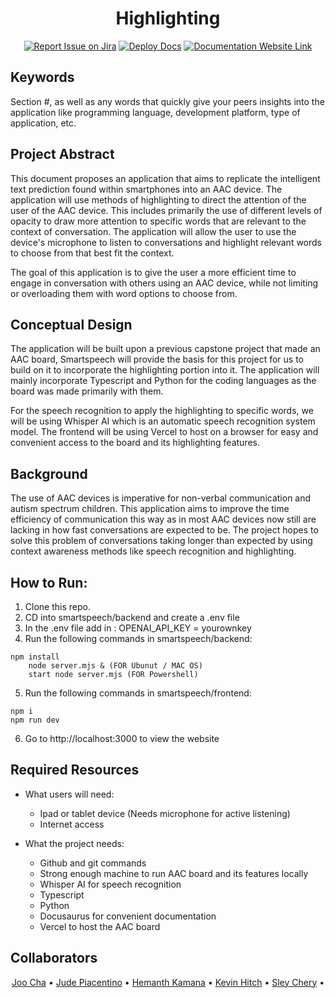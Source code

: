 <div align="center">

# Highlighting
[![Report Issue on Jira](https://img.shields.io/badge/Report%20Issues-Jira-0052CC?style=flat&logo=jira-software)](https://temple-cis-projects-in-cs.atlassian.net/jira/software/c/projects/DT/issues)
[![Deploy Docs](https://github.com/ApplebaumIan/tu-cis-4398-docs-template/actions/workflows/deploy.yml/badge.svg)](https://github.com/ApplebaumIan/tu-cis-4398-docs-template/actions/workflows/deploy.yml)
[![Documentation Website Link](https://img.shields.io/badge/-Documentation%20Website-brightgreen)](https://capstone-projects-2025-fall.github.io/project-002-highlighting/)


</div>

## Keywords

Section #, as well as any words that quickly give your peers insights into the application like programming language, development platform, type of application, etc.

## Project Abstract

This document proposes an application that aims to replicate the intelligent text prediction found within smartphones into an AAC device. The application will use methods of highlighting to direct the attention of the user of the AAC device. This includes primarily the use of different levels of opacity to draw more attention to specific words that are relevant to the context of conversation. The application will allow the user to use the device's microphone to listen to conversations and highlight relevant words to choose from that best fit the context.

The goal of this application is to give the user a more efficient time to engage in conversation with others using an AAC device, while not limiting or overloading them with word options to choose from.

## Conceptual Design

The application will be built upon a previous capstone project that made an AAC board, Smartspeech will provide the basis for this project for us to build on it to incorporate the highlighting portion into it. The application will mainly incorporate Typescript and Python for the coding languages as the board was made primarily with them.

For the speech recognition to apply the highlighting to specific words, we will be using Whisper AI which is an automatic speech recognition system model. The frontend will be using Vercel to host on a browser for easy and convenient access to the board and its highlighting features.

## Background

The use of AAC devices is imperative for non-verbal communication and autism spectrum children. This application aims to improve the time efficiency of communication this way as in most AAC devices now still are lacking in how fast conversations are expected to be. The project hopes to solve this problem of conversations taking longer than expected by using context awareness methods like speech recognition and highlighting.

## How to Run:

1. Clone this repo.
2. CD into smartspeech/backend and create a .env file 
3. In the .env file add in : OPENAI_API_KEY = yourownkey
4. Run the following commands in smartspeech/backend:
```shell 
npm install
    node server.mjs & (FOR Ubunut / MAC OS)
    start node server.mjs (FOR Powershell)
```

5. Run the following commands in smartspeech/frontend:
```shell
npm i
npm run dev
```

6. Go to http://localhost:3000 to view the website


## Required Resources

* What users will need:

    * Ipad or tablet device (Needs microphone for active listening)
    * Internet access

* What the project needs:

    * Github and git commands
    * Strong enough machine to run AAC board and its features locally
    * Whisper AI for speech recognition
    * Typescript
    * Python
    * Docusaurus for convenient documentation
    * Vercel to host the AAC board

## Collaborators

<div align="center">


[Joo Cha](https://github.com/tuh14497) •
[Jude Piacentino](https://github.com/JudeP2) •
[Hemanth Kamana](https://github.com/123GetBuckets) •
[Kevin Hitch](https://github.com/tun72869) •
[Sley Chery](https://github.com/SleyChery) •

</div>

